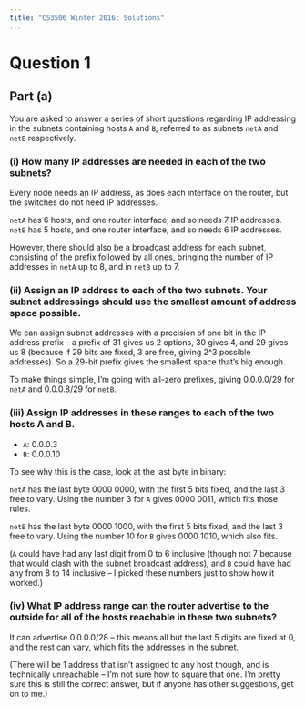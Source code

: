 ```yaml
---
title: "CS3506 Winter 2016: Solutions"
...
```


# Question 1

## Part (a)

You are asked to answer a series of short questions regarding IP addressing in the subnets containing hosts `A` and `B`, referred to as subnets `netA` and `netB` respectively.

### (i) How many IP addresses are needed in each of the two subnets?

Every node needs an IP address, as does each interface on the router, but the switches do not need IP addresses.

`netA` has 6 hosts, and one router interface, and so needs 7 IP addresses. `netB` has 5 hosts, and one router interface, and so needs 6 IP addresses.

However, there should also be a broadcast address for each subnet, consisting of the prefix followed by all ones, bringing the number of IP addresses in `netA` up to 8, and in `netB` up to 7.

### (ii) Assign an IP address to each of the two subnets. Your subnet addressings should use the smallest amount of address space possible.

We can assign subnet addresses with a precision of one bit in the IP address prefix – a prefix of 31 gives us 2 options, 30 gives 4, and 29 gives us 8 (because if 29 bits are fixed, 3 are free, giving 2^3 possible addresses). So a 29-bit prefix gives the smallest space that’s big enough.

To make things simple, I’m going with all-zero prefixes, giving 0.0.0.0/29 for `netA` and 0.0.0.8/29 for `netB`.

### (iii) Assign IP addresses in these ranges to each of the two hosts A and B.

* `A`: 0.0.0.3
* `B`: 0.0.0.10

To see why this is the case, look at the last byte in binary:

`netA` has the last byte 0000 0000, with the first 5 bits fixed, and the last 3 free to vary. Using the number 3 for `A` gives 0000 0011, which fits those rules.

`netB` has the last byte 0000 1000, with the first 5 bits fixed, and the last 3 free to vary. Using the number 10 for `B` gives 0000 1010, which also fits.

(`A` could have had any last digit from 0 to 6 inclusive (though not 7 because that would clash with the subnet broadcast address), and `B` could have had any from 8 to 14 inclusive – I picked these numbers just to show how it worked.)

### (iv) What IP address range can the router advertise to the outside for all of the hosts reachable in these two subnets?

It can advertise 0.0.0.0/28 – this means all but the last 5 digits are fixed at 0, and the rest can vary, which fits the addresses in the subnet.

(There will be 1 address that isn’t assigned to any host though, and is technically unreachable – I’m not sure how to square that one. I’m pretty sure this is still the correct answer, but if anyone has other suggestions, get on to me.)
